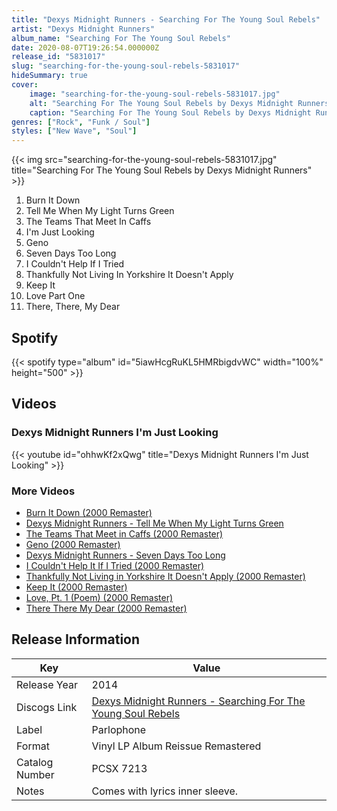 ```yaml
---
title: "Dexys Midnight Runners - Searching For The Young Soul Rebels"
artist: "Dexys Midnight Runners"
album_name: "Searching For The Young Soul Rebels"
date: 2020-08-07T19:26:54.000000Z
release_id: "5831017"
slug: "searching-for-the-young-soul-rebels-5831017"
hideSummary: true
cover:
    image: "searching-for-the-young-soul-rebels-5831017.jpg"
    alt: "Searching For The Young Soul Rebels by Dexys Midnight Runners"
    caption: "Searching For The Young Soul Rebels by Dexys Midnight Runners"
genres: ["Rock", "Funk / Soul"]
styles: ["New Wave", "Soul"]
---
```


{{< img src="searching-for-the-young-soul-rebels-5831017.jpg" title="Searching For The Young Soul Rebels by Dexys Midnight Runners" >}}

<!-- section break -->

1. Burn It Down
2. Tell Me When My Light Turns Green
3. The Teams That Meet In Caffs
4. I'm Just Looking
5. Geno
6. Seven Days Too Long
7. I Couldn't Help If I Tried
8. Thankfully Not Living In Yorkshire It Doesn't Apply
9. Keep It
10. Love Part One
11. There, There, My Dear

<!-- section break -->


## Spotify
{{< spotify type="album" id="5iawHcgRuKL5HMRbigdvWC" width="100%" height="500" >}}



## Videos
### Dexys Midnight Runners I'm Just Looking
{{< youtube id="ohhwKf2xQwg" title="Dexys Midnight Runners I'm Just Looking" >}}<br>

### More Videos

- [Burn It Down (2000 Remaster)](https://www.youtube.com/watch?v=IV6WFnLUl10)
- [Dexys Midnight Runners     -    Tell Me When My Light Turns Green](https://www.youtube.com/watch?v=5mYxZUJt4xc)
- [The Teams That Meet in Caffs (2000 Remaster)](https://www.youtube.com/watch?v=JUp2m6kzn_0)
- [Geno (2000 Remaster)](https://www.youtube.com/watch?v=kv3iOVO0DWE)
- [Dexys Midnight Runners - Seven Days Too Long](https://www.youtube.com/watch?v=9yfZMEFt4j4)
- [I Couldn't Help It If I Tried (2000 Remaster)](https://www.youtube.com/watch?v=1bl7iiJ3pc0)
- [Thankfully Not Living in Yorkshire It Doesn't Apply (2000 Remaster)](https://www.youtube.com/watch?v=PJqz2QpK1QE)
- [Keep It (2000 Remaster)](https://www.youtube.com/watch?v=0KKsgU0zQOY)
- [Love, Pt. 1 (Poem) (2000 Remaster)](https://www.youtube.com/watch?v=bAB5okWV9s4)
- [There There My Dear (2000 Remaster)](https://www.youtube.com/watch?v=OQHFTLIbRLU)


## Release Information
|  Key           | Value                                                |
| ---------------| ---------------------------------------------------- |
| Release Year   | 2014                                   |
| Discogs Link   | [Dexys Midnight Runners - Searching For The Young Soul Rebels](https://www.discogs.com/release/5831017-Dexys-Midnight-Runners-Searching-For-The-Young-Soul-Rebels) |
| Label          | Parlophone |
| Format         | Vinyl LP Album Reissue Remastered |
| Catalog Number | PCSX 7213 |
| Notes | Comes with lyrics inner sleeve. |